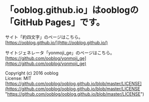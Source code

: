 # 「ooblog.github.io」はooblogの「GitHub Pages」です。

サイト「約四文字」のページはこちら。  
[https://ooblog.github.io/](http://ooblog.github.io/)  

サイトジェネレータ「yonmoji&#95;ge」のページはこちら。  
[https://github.com/ooblog/yonmoji_ge](https://github.com/ooblog/yonmoji_ge)  

Copyright (c) 2016 ooblog  
License: MIT  
[https://github.com/ooblog/ooblog.github.io/blob/master/LICENSE](https://github.com/ooblog/ooblog.github.io/blob/master/LICENSE "https://github.com/ooblog/ooblog.github.io/blob/master/LICENSE")  

